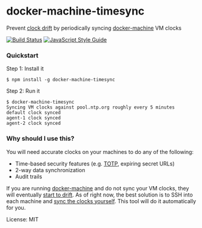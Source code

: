 # docker-machine-timesync

Prevent [clock drift](https://google.com/search?q=docker-machine%20clock%20drift) by periodically syncing [docker-machine](https://docs.docker.com/machine/)
VM clocks

[![Build Status](https://travis-ci.org/dikarel/docker-machine-timesync.svg?branch=master)](https://travis-ci.org/dikarel/docker-machine-timesync)
[![JavaScript Style Guide](https://img.shields.io/badge/code%20style-standard-brightgreen.svg)](http://standardjs.com/)

### Quickstart

Step 1: Install it

    $ npm install -g docker-machine-timesync

Step 2: Run it

    $ docker-machine-timesync
    Syncing VM clocks against pool.ntp.org roughly every 5 minutes
    default clock synced
    agent-1 clock synced
    agent-2 clock synced

### Why should I use this?

You will need accurate clocks on your machines to do any of the following:

- Time-based security features (e.g. [TOTP](https://en.wikipedia.org/wiki/Time-based_One-time_Password_Algorithm),
  expiring secret URLs)
- 2-way data synchronization
- Audit trails

If you are running [docker-machine](https://docs.docker.com/machine/) and do not
sync your VM clocks, they will eventually [start to drift](https://google.com/search?q=docker-machine%20clock%20drift).
As of right now, the best solution is to SSH into each machine and [sync the clocks yourself](http://stackoverflow.com/questions/22800624/will-docker-container-auto-sync-time-with-the-host-machine).
This tool will do it automatically for you.

License: MIT
